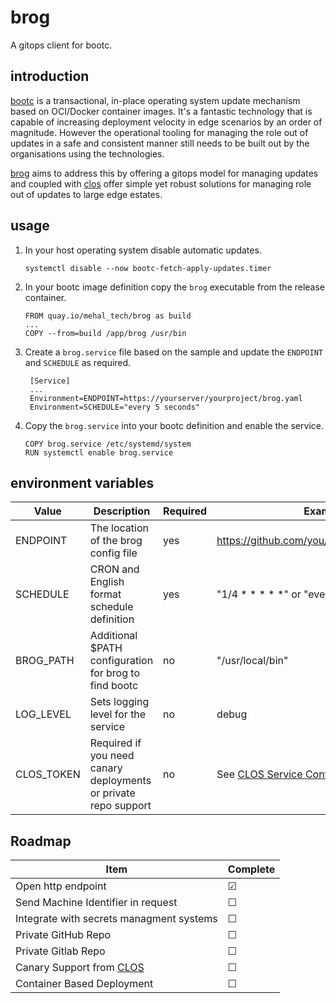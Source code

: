 # brog
A gitops client for bootc. 

## introduction

[bootc](https://containers.github.io/bootc/) is a transactional, in-place operating system update mechanism based on OCI/Docker container images. It's a fantastic technology that is capable of increasing deployment velocity in edge scenarios by an order of magnitude. However the operational tooling for managing the role out of updates in a safe and consistent manner still needs to be built out by the organisations using the technologies. 

[brog](https://mehal.tech/brog) aims to address this by offering a gitops model for managing updates and coupled with [clos](https://mehal.tech/clos) offer simple yet robust solutions for managing role out of updates to large edge estates.  

## usage

1. In your host operating system disable automatic updates.
    ```
    systemctl disable --now bootc-fetch-apply-updates.timer
    ```

1. In your bootc image definition copy the `brog` executable from the release container.

    ```
    FROM quay.io/mehal_tech/brog as build
    ...
    COPY --from=build /app/brog /usr/bin
    ```

1. Create a `brog.service` file based on the sample and update the `ENDPOINT` and `SCHEDULE` as required.
   ```
    [Service]
    ...
    Environment=ENDPOINT=https://yourserver/yourproject/brog.yaml
    Environment=SCHEDULE="every 5 seconds"
   ``` 

1. Copy the  `brog.service` into your bootc definition and enable the service.
    ```
    COPY brog.service /etc/systemd/system
    RUN systemctl enable brog.service
    ```

## environment variables

|Value|Description|Required|Example|Default|
|---|---|---|---|---|
|ENDPOINT|The location of the brog config file|yes|https://github.com/you/yourproject/brog.yaml|None|
|SCHEDULE|CRON and English format schedule definition|yes| "1/4 * * * * *" or "every 4 seconds"|None|
|BROG_PATH|Additional $PATH configuration for brog to find bootc|no|"/usr/local/bin"|"/usr/bin"|
|LOG_LEVEL|Sets logging level for the service|no|debug|info|
|CLOS_TOKEN|Required if you need canary deployments or private repo support|no|See [CLOS Service Config](https://mehal.tech/clos/brogconfig)|None|

## Roadmap

|Item|Complete|
|---|---|
|Open http endpoint|&#x2611;|
|Send Machine Identifier in request|&#x2610;|
|Integrate with secrets managment systems|&#x2610;|
|Private GitHub Repo|&#x2610;|
|Private Gitlab Repo|&#x2610;|
|Canary Support from [CLOS](https://mehal.tech/clos)|&#x2610;|
|Container Based Deployment|&#x2610;|